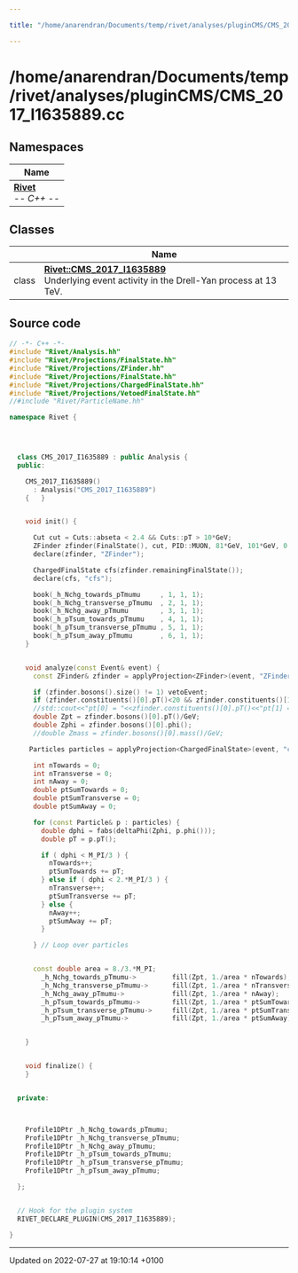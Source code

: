 ```yaml
---

title: "/home/anarendran/Documents/temp/rivet/analyses/pluginCMS/CMS_2017_I1635889.cc"

---
```


# /home/anarendran/Documents/temp/rivet/analyses/pluginCMS/CMS_2017_I1635889.cc



## Namespaces

| Name           |
| -------------- |
| **[Rivet](http://example.org/namespaces/namespacerivet/)** <br>-*- C++ -*-  |

## Classes

|                | Name           |
| -------------- | -------------- |
| class | **[Rivet::CMS_2017_I1635889](http://example.org/classes/classrivet_1_1cms__2017__i1635889/)** <br>Underlying event activity in the Drell-Yan process at 13 TeV.  |




## Source code

```cpp
// -*- C++ -*-
#include "Rivet/Analysis.hh"
#include "Rivet/Projections/FinalState.hh"
#include "Rivet/Projections/ZFinder.hh"
#include "Rivet/Projections/FinalState.hh"
#include "Rivet/Projections/ChargedFinalState.hh"
#include "Rivet/Projections/VetoedFinalState.hh"
//#include "Rivet/ParticleName.hh"

namespace Rivet {

  


  class CMS_2017_I1635889 : public Analysis {
  public:

    CMS_2017_I1635889()
      : Analysis("CMS_2017_I1635889")
    {   }


    void init() {

      Cut cut = Cuts::abseta < 2.4 && Cuts::pT > 10*GeV;
      ZFinder zfinder(FinalState(), cut, PID::MUON, 81*GeV, 101*GeV, 0.2, ZFinder::ClusterPhotons::NONE);
      declare(zfinder, "ZFinder");

      ChargedFinalState cfs(zfinder.remainingFinalState());
      declare(cfs, "cfs");

      book(_h_Nchg_towards_pTmumu     , 1, 1, 1);
      book(_h_Nchg_transverse_pTmumu  , 2, 1, 1);
      book(_h_Nchg_away_pTmumu        , 3, 1, 1);
      book(_h_pTsum_towards_pTmumu    , 4, 1, 1);
      book(_h_pTsum_transverse_pTmumu , 5, 1, 1);
      book(_h_pTsum_away_pTmumu       , 6, 1, 1);
    }


    void analyze(const Event& event) {
      const ZFinder& zfinder = applyProjection<ZFinder>(event, "ZFinder");

      if (zfinder.bosons().size() != 1) vetoEvent;
      if (zfinder.constituents()[0].pT()<20 && zfinder.constituents()[1].pT()<20)vetoEvent;
      //std::cout<<"pt[0] = "<<zfinder.constituents()[0].pT()<<"pt[1] = "<<zfinder.constituents()[1].pT()<<std::endl;
      double Zpt = zfinder.bosons()[0].pT()/GeV;
      double Zphi = zfinder.bosons()[0].phi();
      //double Zmass = zfinder.bosons()[0].mass()/GeV;

     Particles particles = applyProjection<ChargedFinalState>(event, "cfs").particlesByPt(Cuts::pT > 0.5*GeV && Cuts::abseta <2.0);

      int nTowards = 0;
      int nTransverse = 0;
      int nAway = 0;
      double ptSumTowards = 0;
      double ptSumTransverse = 0;
      double ptSumAway = 0;

      for (const Particle& p : particles) {
        double dphi = fabs(deltaPhi(Zphi, p.phi()));
        double pT = p.pT();

        if ( dphi < M_PI/3 ) {
          nTowards++;
          ptSumTowards += pT;
        } else if ( dphi < 2.*M_PI/3 ) {
          nTransverse++;
          ptSumTransverse += pT;
        } else {
          nAway++;
          ptSumAway += pT;
        }

      } // Loop over particles


      const double area = 8./3.*M_PI;
        _h_Nchg_towards_pTmumu->         fill(Zpt, 1./area * nTowards);
        _h_Nchg_transverse_pTmumu->      fill(Zpt, 1./area * nTransverse);
        _h_Nchg_away_pTmumu->            fill(Zpt, 1./area * nAway);
        _h_pTsum_towards_pTmumu->        fill(Zpt, 1./area * ptSumTowards);
        _h_pTsum_transverse_pTmumu->     fill(Zpt, 1./area * ptSumTransverse);
        _h_pTsum_away_pTmumu->           fill(Zpt, 1./area * ptSumAway);


    }


    void finalize() {
    }


  private:



    Profile1DPtr _h_Nchg_towards_pTmumu;
    Profile1DPtr _h_Nchg_transverse_pTmumu;
    Profile1DPtr _h_Nchg_away_pTmumu;
    Profile1DPtr _h_pTsum_towards_pTmumu;
    Profile1DPtr _h_pTsum_transverse_pTmumu;
    Profile1DPtr _h_pTsum_away_pTmumu;

  };


  // Hook for the plugin system
  RIVET_DECLARE_PLUGIN(CMS_2017_I1635889);

}
```


-------------------------------

Updated on 2022-07-27 at 19:10:14 +0100
